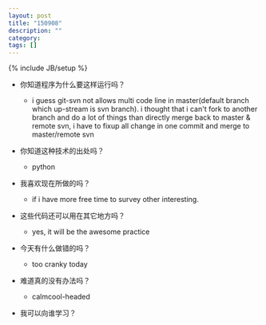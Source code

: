 ```yaml
---
layout: post
title: "150908"
description: ""
category: 
tags: []
---
```

{% include JB/setup %}

* 你知道程序为什么要这样运行吗？
  * i guess git-svn not allows multi code line in master(default branch which up-stream is svn branch). i thought that i can't fork to another branch and do a lot of things than directly merge back to master & remote svn, i have to fixup all change in one commit and merge to master/remote svn

* 你知道这种技术的出处吗？
  * python

* 我喜欢现在所做的吗？
  * if i have more free time to survey other interesting.

* 这些代码还可以用在其它地方吗？
  * yes, it will be the awesome practice

* 今天有什么做错的吗？
  * too cranky today

* 难道真的没有办法吗？
  * calmcool-headed 

* 我可以向谁学习？
 
